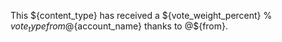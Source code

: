 This ${content_type} has received a ${vote_weight_percent} % ${vote_type} from @${account_name} thanks to @${from}.